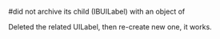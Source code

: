 #did not archive its child (IBUILabel) with an object of

Deleted the related UILabel, then re-create new one, it works.
